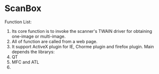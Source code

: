 # ScanBox
Function List:
  1. Its core function is to invoke the scanner's TWAIN driver for obtaining one-image or multi-image.
  2. All of function are called from a web page.
  3. It support ActiveX plugin for IE, Chorme plugin and firefox plugin.
Main depends the librarys:
  1. QT
  2. MFC and ATL
  3. 
